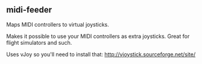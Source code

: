 ## midi-feeder
Maps MIDI controllers to virtual joysticks.


Makes it possible to use your MIDI controllers as extra joysticks. Great for flight simulators and such.

Uses vJoy so you'll need to install that: http://vjoystick.sourceforge.net/site/